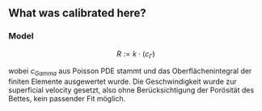## What was calibrated here?

### Model

$$	R := k \cdot (c_{\Gamma})	$$

wobei $c_{Gamma}$ aus Poisson PDE stammt und das Oberflächenintegral der finiten
Elemente ausgewertet wurde.
Die Geschwindigkeit wurde zur superficial velocity gesetzt, also ohne Berücksichtigung
der Porösität des Bettes, kein passender Fit möglich.
